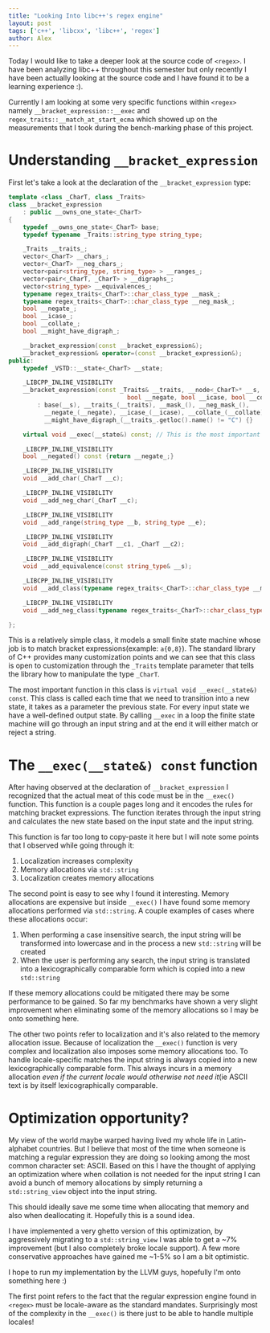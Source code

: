 ```yaml
---
title: "Looking Into libc++'s regex engine"
layout: post
tags: ['c++', 'libcxx', 'libc++', 'regex']
author: Alex
---
```

Today I would like to take a deeper look at the source code of `<regex>`.
I have been analyzing libc++ throughout this semester but only recently I have
been actually looking at the source code and I have found it to be a learning experience :).

Currently I am looking at some very specific functions within `<regex>` namely `__bracket_expression::__exec`
and `regex_traits::__match_at_start_ecma` which showed up on the measurements that I took during the bench-marking
phase of this project.

# Understanding `__bracket_expression`

First let's take a look at the declaration of the `__bracket_expression` type:

```cpp
template <class _CharT, class _Traits>
class __bracket_expression
    : public __owns_one_state<_CharT>
{
    typedef __owns_one_state<_CharT> base;
    typedef typename _Traits::string_type string_type;

    _Traits __traits_;
    vector<_CharT> __chars_;
    vector<_CharT> __neg_chars_;
    vector<pair<string_type, string_type> > __ranges_;
    vector<pair<_CharT, _CharT> > __digraphs_;
    vector<string_type> __equivalences_;
    typename regex_traits<_CharT>::char_class_type __mask_;
    typename regex_traits<_CharT>::char_class_type __neg_mask_;
    bool __negate_;
    bool __icase_;
    bool __collate_;
    bool __might_have_digraph_;

    __bracket_expression(const __bracket_expression&);
    __bracket_expression& operator=(const __bracket_expression&);
public:
    typedef _VSTD::__state<_CharT> __state;

    _LIBCPP_INLINE_VISIBILITY
    __bracket_expression(const _Traits& __traits, __node<_CharT>* __s,
                                 bool __negate, bool __icase, bool __collate)
        : base(__s), __traits_(__traits), __mask_(), __neg_mask_(),
          __negate_(__negate), __icase_(__icase), __collate_(__collate),
          __might_have_digraph_(__traits_.getloc().name() != "C") {}

    virtual void __exec(__state&) const; // This is the most important function of this class!

    _LIBCPP_INLINE_VISIBILITY
    bool __negated() const {return __negate_;}

    _LIBCPP_INLINE_VISIBILITY
    void __add_char(_CharT __c);

    _LIBCPP_INLINE_VISIBILITY
    void __add_neg_char(_CharT __c);

    _LIBCPP_INLINE_VISIBILITY
    void __add_range(string_type __b, string_type __e);

    _LIBCPP_INLINE_VISIBILITY
    void __add_digraph(_CharT __c1, _CharT __c2);

    _LIBCPP_INLINE_VISIBILITY
    void __add_equivalence(const string_type& __s);

    _LIBCPP_INLINE_VISIBILITY
    void __add_class(typename regex_traits<_CharT>::char_class_type __mask);

    _LIBCPP_INLINE_VISIBILITY
    void __add_neg_class(typename regex_traits<_CharT>::char_class_type __mask);

};
```

This is a relatively simple class, it models a small finite state machine whose job is to match
bracket expressions(example: `a{0,8}`). The standard library of C++ provides many customization points
and we can see that this class is open to customization through the `_Traits` template parameter that
tells the library how to manipulate the type `_CharT`.

The most important function in this class is `virtual void __exec(__state&) const`. This class is called
each time that we need to transition into a new state, it takes as a parameter the previous state. For
every input state we have a well-defined output state. By calling `__exec` in a loop the finite state machine
will go through an input string and at the end it will either match or reject a string.

# The `__exec(__state&) const` function

After having observed at the declaration of `__bracket_expression` I recognized that the actual meat of this code
must be in the `__exec()` function. This function is a couple pages long and it encodes the rules for matching bracket
expressions. The function iterates through the input string and calculates the new state based on the input state and
the input string.

This function is far too long to copy-paste it here but I will note some points that I observed while going through it:

1. Localization increases complexity
2. Memory allocations via `std::string`
3. Localization creates memory allocations

The second point is easy to see why I found it interesting. Memory allocations are expensive but inside `__exec()` I have
found some memory allocations performed via `std::string`. A couple examples of cases where these allocations occur: 

1. When performing a case insensitive search, the input string will be transformed into lowercase and in the process
a new `std::string` will be created
2. When the user is performing any search, the input string is translated into a lexicographically comparable form
which is copied into a new `std::string` 

If these memory allocations could be mitigated there may be some performance to be gained. So far my benchmarks have shown a
very slight improvement when eliminating some of the memory allocations so I may be onto something here.

The other two points refer to localization and it's also related to the memory allocation issue. Because of localization the
`__exec()` function is very complex and localization also imposes some memory allocations too. To handle locale-specific matches
the input string is always copied into a new lexicographically comparable form. This always incurs in a memory allocation _even
if the current locale would otherwise not need it_(ie ASCII text is by itself lexicographically comparable.

# Optimization opportunity?

My view of the world maybe warped having lived my whole life in Latin-alphabet countries. But I believe that most
of the time when someone is matching a regular expression they are doing so looking among the most common character set:
ASCII. Based on this I have the thought of applying an optimization where when collation is not needed for the input string
I can avoid a bunch of memory allocations by simply returning a `std::string_view` object into the input string.

This should ideally save me some time when allocating that memory and also when deallocating it. Hopefully this is a sound idea.

I have implemented a very ghetto version of this optimization, by aggressively migrating to a `std::string_view` I was able to get
a ~7% improvement (but I also completely broke locale support). A few more conservative approaches have gained me ~1-5% so I am a bit
optimistic.

I hope to run my implementation by the LLVM guys, hopefully I'm onto something here :)

The first point refers to the fact that the regular expression engine found in `<regex>` must be locale-aware as the
standard mandates. Surprisingly most of the complexity in the `__exec()` is there just to be able to handle multiple
locales! 
